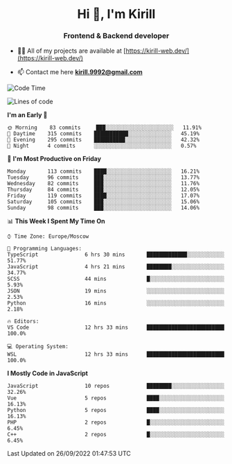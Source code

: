 <h1 align="center">Hi 👋, I'm Kirill</h1>
<h3 align="center">Frontend & Backend developer</h3>

- 👨‍💻 All of my projects are available at [https://kirill-web.dev/](https://kirill-web.dev/)

- 📫 Contact me here **kirill.9992@gmail.com**











<!--START_SECTION:waka-->
![Code Time](http://img.shields.io/badge/Code%20Time-1%2C126%20hrs%2037%20mins-blue)

![Lines of code](https://img.shields.io/badge/From%20Hello%20World%20I%27ve%20Written-526%20Thousand%20lines%20of%20code-blue)

**I'm an Early 🐤** 

```text
🌞 Morning    83 commits     ███░░░░░░░░░░░░░░░░░░░░░░   11.91% 
🌆 Daytime    315 commits    ███████████░░░░░░░░░░░░░░   45.19% 
🌃 Evening    295 commits    ██████████░░░░░░░░░░░░░░░   42.32% 
🌙 Night      4 commits      ░░░░░░░░░░░░░░░░░░░░░░░░░   0.57%

```
📅 **I'm Most Productive on Friday** 

```text
Monday       113 commits    ████░░░░░░░░░░░░░░░░░░░░░   16.21% 
Tuesday      96 commits     ███░░░░░░░░░░░░░░░░░░░░░░   13.77% 
Wednesday    82 commits     ███░░░░░░░░░░░░░░░░░░░░░░   11.76% 
Thursday     84 commits     ███░░░░░░░░░░░░░░░░░░░░░░   12.05% 
Friday       119 commits    ████░░░░░░░░░░░░░░░░░░░░░   17.07% 
Saturday     105 commits    ███░░░░░░░░░░░░░░░░░░░░░░   15.06% 
Sunday       98 commits     ███░░░░░░░░░░░░░░░░░░░░░░   14.06%

```


📊 **This Week I Spent My Time On** 

```text
⌚︎ Time Zone: Europe/Moscow

💬 Programming Languages: 
TypeScript               6 hrs 30 mins       █████████████░░░░░░░░░░░░   51.77% 
JavaScript               4 hrs 21 mins       ████████░░░░░░░░░░░░░░░░░   34.77% 
SCSS                     44 mins             █░░░░░░░░░░░░░░░░░░░░░░░░   5.93% 
JSON                     19 mins             ░░░░░░░░░░░░░░░░░░░░░░░░░   2.53% 
Python                   16 mins             ░░░░░░░░░░░░░░░░░░░░░░░░░   2.18%

🔥 Editors: 
VS Code                  12 hrs 33 mins      █████████████████████████   100.0%

💻 Operating System: 
WSL                      12 hrs 33 mins      █████████████████████████   100.0%

```

**I Mostly Code in JavaScript** 

```text
JavaScript               10 repos            ████████░░░░░░░░░░░░░░░░░   32.26% 
Vue                      5 repos             ████░░░░░░░░░░░░░░░░░░░░░   16.13% 
Python                   5 repos             ████░░░░░░░░░░░░░░░░░░░░░   16.13% 
PHP                      2 repos             █░░░░░░░░░░░░░░░░░░░░░░░░   6.45% 
C++                      2 repos             █░░░░░░░░░░░░░░░░░░░░░░░░   6.45%

```



 Last Updated on 26/09/2022 01:47:53 UTC
<!--END_SECTION:waka-->
